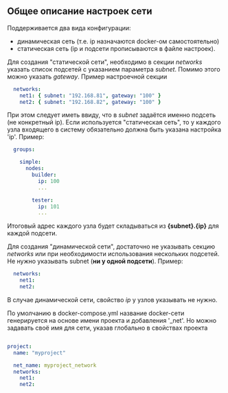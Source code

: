 Общее описание настроек сети
----------------------------
Поддерживается два вида конфигурации:
- динамическая сеть (т.е. ip назначаются docker-ом самостоятельно)
- статическая сеть (ip и подсети прописываются в файле настроек).

Для создания "статической сети", необходимо в секции *networks* указать
список подсетей с указанием параметра *subnet*. Помимо этого можно указать *gateway*.
Пример настроечной секции

```yaml
  networks:
    net1: { subnet: "192.168.81", gateway: "100" }
    net2: { subnet: "192.168.82", gateway: "100" }
```

При этом следует иметь ввиду, что в *subnet* задаётся именно подсеть (не конкретный ip).
Если используется "статическая сеть", то у каждого узла входящего в систему обязательно
должна быть указана настройка 'ip'.
Пример:

```yaml
  groups:

    simple: 
      nodes:
        builder:
          ip: 100
          ...

        tester:
          ip: 101
          ...
```

Итоговый адрес каждого узла будет складываться из **{subnet}.{ip}** для каждой подсети.

Для создания "динамической сети", достаточно не указывать секцию *networks* или 
при необходимости использования нескольких подсетей. 
Не нужно указывать subnet (**ни у одной подсети**).
Пример:

```yaml
  networks:
    net1:
    net2:
```

В случае динамической сети, свойство *ip* у узлов указывать не нужно.

По умолчанию в docker-compose.yml название docker-сети генерируется на основе имени проекта и добавления '_net'.
Но можно задавать своё имя для сети, указав глобально в свойствах проекта
```yaml

project:
  name: "myproject"

  net_name: myproject_network
  networks:
    net1:
    net2:
```
